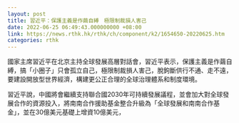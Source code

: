 ```yaml
---
layout: post
title: 習近平：保護主義是作繭自縛　極限制裁損人害己
date: 2022-06-25 06:49:43.000000000 +08:00
link: https://news.rthk.hk/rthk/ch/component/k2/1654650-20220625.htm
categories: rthk
---
```


國家主席習近平在北京主持全球發展高層對話會，習近平表示，保護主義是作繭自縛，搞「小圈子」只會孤立自己，極限制裁損人害己，脫鉤斷供行不通、走不遠，要建設開放型世界經濟，構建更公正合理的全球治理體系和制度環境。

習近平說，中國將會繼續支持聯合國2030年可持續發展議程，並會加大對全球發展合作的資源投入，將南南合作援助基金整合升級為「全球發展和南南合作基金」，並在30億美元基礎上增資10億美元，

